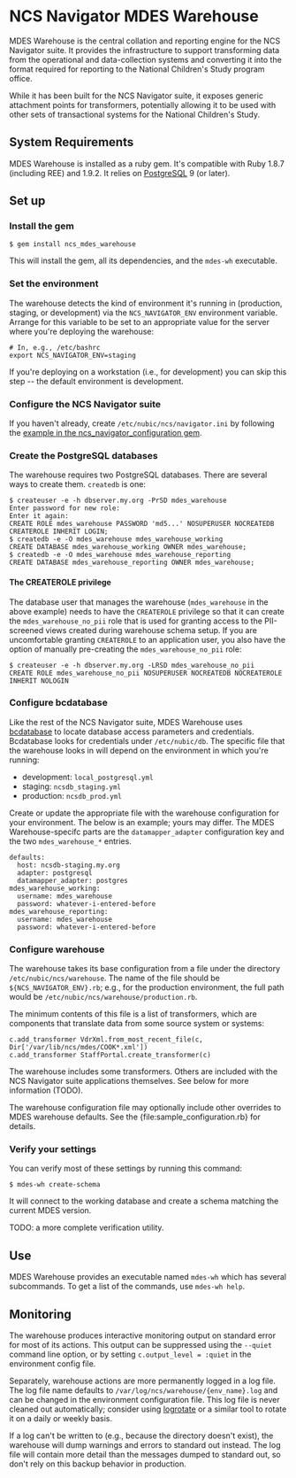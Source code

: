 # NCS Navigator MDES Warehouse

MDES Warehouse is the central collation and reporting engine for the
NCS Navigator suite. It provides the infrastructure to support
transforming data from the operational and data-collection systems and
converting it into the format required for reporting to the National
Children's Study program office.

While it has been built for the NCS Navigator suite, it exposes
generic attachment points for transformers, potentially allowing it to
be used with other sets of transactional systems for the National
Children's Study.

## System Requirements

MDES Warehouse is installed as a ruby gem. It's compatible with Ruby
1.8.7 (including REE) and 1.9.2.  It relies on [PostgreSQL][pgsql] 9
(or later).

[pgsql]: http://www.postgresql.org/

## Set up

### Install the gem

    $ gem install ncs_mdes_warehouse

This will install the gem, all its dependencies, and the `mdes-wh`
executable.

### Set the environment

The warehouse detects the kind of environment it's running in
(production, staging, or development) via the `NCS_NAVIGATOR_ENV`
environment variable. Arrange for this variable to be set to an
appropriate value for the server where you're deploying the warehouse:

    # In, e.g., /etc/bashrc
    export NCS_NAVIGATOR_ENV=staging

If you're deploying on a workstation (i.e., for development) you can
skip this step -- the default environment is development.

### Configure the NCS Navigator suite

If you haven't already, create `/etc/nubic/ncs/navigator.ini` by
following the [example in the ncs_navigator_configuration
gem][confex].

[confex]: http://rubydoc.info/gems/ncs_navigator_configuration/file/sample_configuration.ini

### Create the PostgreSQL databases

The warehouse requires two PostgreSQL databases.  There are several
ways to create them. `createdb` is one:

    $ createuser -e -h dbserver.my.org -PrSD mdes_warehouse
    Enter password for new role:
    Enter it again:
    CREATE ROLE mdes_warehouse PASSWORD 'md5...' NOSUPERUSER NOCREATEDB CREATEROLE INHERIT LOGIN;
    $ createdb -e -O mdes_warehouse mdes_warehouse_working
    CREATE DATABASE mdes_warehouse_working OWNER mdes_warehouse;
    $ createdb -e -O mdes_warehouse mdes_warehouse_reporting
    CREATE DATABASE mdes_warehouse_reporting OWNER mdes_warehouse;

#### The CREATEROLE privilege

The database user that manages the warehouse (`mdes_warehouse` in the
above example) needs to have the `CREATEROLE` privilege so that it can
create the `mdes_warehouse_no_pii` role that is used for granting
access to the PII-screened views created during warehouse schema
setup. If you are uncomfortable granting `CREATEROLE` to an
application user, you also have the option of manually pre-creating
the `mdes_warehouse_no_pii` role:

    $ createuser -e -h dbserver.my.org -LRSD mdes_warehouse_no_pii
    CREATE ROLE mdes_warehouse_no_pii NOSUPERUSER NOCREATEDB NOCREATEROLE INHERIT NOLOGIN

### Configure bcdatabase

Like the rest of the NCS Navigator suite, MDES Warehouse uses
[bcdatabase][] to locate database access parameters and
credentials. Bcdatabase looks for credentials under
`/etc/nubic/db`. The specific file that the warehouse looks in will
depend on the environment in which you're running:

  * development: `local_postgresql.yml`
  * staging: `ncsdb_staging.yml`
  * production: `ncsdb_prod.yml`

Create or update the appropriate file with the warehouse configuration
for your environment. The below is an example; yours may differ. The
MDES Warehouse-specifc parts are the `datamapper_adapter`
configuration key and the two `mdes_warehouse_*` entries.

    defaults:
      host: ncsdb-staging.my.org
      adapter: postgresql
      datamapper_adapter: postgres
    mdes_warehouse_working:
      username: mdes_warehouse
      password: whatever-i-entered-before
    mdes_warehouse_reporting:
      username: mdes_warehouse
      password: whatever-i-entered-before

[bcdatabase]: http://rubydoc.info/gems/bcdatabase/frames

### Configure warehouse

The warehouse takes its base configuration from a file under the
directory `/etc/nubic/ncs/warehouse`. The name of the file should be
`${NCS_NAVIGATOR_ENV}.rb`; e.g., for the production environment, the
full path would be `/etc/nubic/ncs/warehouse/production.rb`.

The minimum contents of this file is a list of transformers, which are
components that translate data from some source system or systems:

    c.add_transformer VdrXml.from_most_recent_file(c, Dir['/var/lib/ncs/mdes/COOK*.xml'])
    c.add_transformer StaffPortal.create_transformer(c)

The warehouse includes some transformers. Others are included with the
NCS Navigator suite applications themselves. See below for more
information (TODO).

The warehouse configuration file may optionally include other
overrides to MDES warehouse defaults. See the
{file:sample_configuration.rb} for details.

### Verify your settings

You can verify most of these settings by running this command:

    $ mdes-wh create-schema

It will connect to the working database and create a schema matching
the current MDES version.

TODO: a more complete verification utility.

## Use

MDES Warehouse provides an executable named `mdes-wh` which has
several subcommands. To get a list of the commands, use `mdes-wh
help`.

## Monitoring

The warehouse produces interactive monitoring output on standard error
for most of its actions. This output can be suppressed using the
`--quiet` command line option, or by setting `c.output_level = :quiet`
in the environment config file.

Separately, warehouse actions are more permanently logged in a log
file. The log file name defaults to
`/var/log/ncs/warehouse/{env_name}.log` and can be changed in the
environment configuration file. This log file is never cleaned out
automatically; consider using [logrotate][] or a similar tool to
rotate it on a daily or weekly basis.

[logrotate]: http://linuxcommand.org/man_pages/logrotate8.html

If a log can't be written to (e.g., because the directory doesn't
exist), the warehouse will dump warnings and errors to standard out
instead. The log file will contain more detail than the messages
dumped to standard out, so don't rely on this backup behavior in
production.
